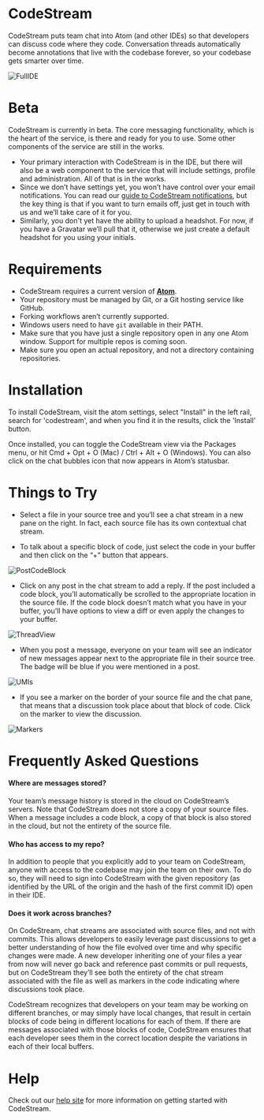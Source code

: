 # CodeStream

CodeStream puts team chat into Atom (and other IDEs) so that developers can discuss code where they code. Conversation threads automatically become annotations that live with the codebase forever, so your codebase gets smarter over time.

![FullIDE](https://codestream.zendesk.com/hc/article_attachments/360000712271/CodeStream.png)

# Beta

CodeStream is currently in beta. The core messaging functionality, which is the heart of the service, is there and ready for you to use. Some other components of the service are still in the works.

* Your primary interaction with CodeStream is in the IDE, but there will also be a web component to the service that will include settings, profile and administration. All of that is in the works.
* Since we don’t have settings yet, you won’t have control over your email notifications. You can read our [guide to CodeStream notifications](https://help.codestream.com/hc/en-us/articles/360000327691-Guide-to-CodeStream-notifications), but the key thing is that if you want to turn emails off, just get in touch with us and we’ll take care of it for you.
* Similarly, you don't yet have the ability to upload a headshot. For now, if you have a Gravatar we’ll pull that it, otherwise we just create a default headshot for you using your initials.

# Requirements

* CodeStream requires a current version of **[Atom](https://atom.io/)**.
* Your repository must be managed by Git, or a Git hosting service like GitHub.
* Forking workflows aren’t currently supported.
* Windows users need to have `git` available in their PATH.
* Make sure that you have just a single repository open in any one Atom window. Support for multiple repos is coming soon.
* Make sure you open an actual repository, and not a directory containing repositories.

# Installation

To install CodeStream, visit the atom settings, select "Install" in the left rail, search for 'codestream', and when you find it in the results, click the 'Install' button.

Once installed, you can toggle the CodeStream view via the Packages menu, or hit Cmd + Opt + O (Mac) / Ctrl + Alt + O (Windows). You can also click on the chat bubbles icon that now appears in Atom’s statusbar.

# Things to Try

* Select a file in your source tree and you’ll see a chat stream in a new pane on the right. In fact, each source file has its own contextual chat stream.

* To talk about a specific block of code, just select the code in your buffer and then click on the “+” button that appears.

![PostCodeBlock](https://codestream.zendesk.com/hc/article_attachments/360000889751/PlusButton.png)

* Click on any post in the chat stream to add a reply. If the post included a code block, you’ll automatically be scrolled to the appropriate location in the source file. If the code block doesn’t match what you have in your buffer, you’ll have options to view a diff or even apply the changes to your buffer.

![ThreadView](https://codestream.zendesk.com/hc/article_attachments/360000885912/Screen_Shot_2018-02-08_at_4.59.26_PM.png)

* When you post a message, everyone on your team will see an indicator of new messages appear next to the appropriate file in their source tree. The badge will be blue if you were mentioned in a post.

![UMIs](https://codestream.zendesk.com/hc/article_attachments/360000890011/Badge.png)

* If you see a marker on the border of your source file and the chat pane, that means that a discussion took place about that block of code. Click on the marker to view the discussion.

![Markers](https://codestream.zendesk.com/hc/article_attachments/360000889931/Marker.png)

# Frequently Asked Questions

#### Where are messages stored?

Your team’s message history is stored in the cloud on CodeStream’s servers. Note that CodeStream does not store a copy of your source files. When a message includes a code block, a copy of that block is also stored in the cloud, but not the entirety of the source file.

#### Who has access to my repo?

In addition to people that you explicitly add to your team on CodeStream, anyone with access to the codebase may join the team on their own. To do so, they will need to sign into CodeStream with the given repository (as identified by the URL of the origin and the hash of the first commit ID) open in their IDE.

#### Does it work across branches?

On CodeStream, chat streams are associated with source files, and not with commits. This allows developers to easily leverage past discussions to get a better understanding of how the file evolved over time and why specific changes were made. A new developer inheriting one of your files a year from now will never go back and reference past commits or pull requests, but on CodeStream they’ll see both the entirety of the chat stream associated with the file as well as markers in the code indicating where discussions took place.

CodeStream recognizes that developers on your team may be working on different branches, or may simply have local changes, that result in certain blocks of code being in different locations for each of them. If there are messages associated with those blocks of code, CodeStream ensures that each developer sees them in the correct location despite the variations in each of their local buffers.

# Help

Check out our [help site](https://help.codestream.com) for more information on getting started with CodeStream.

